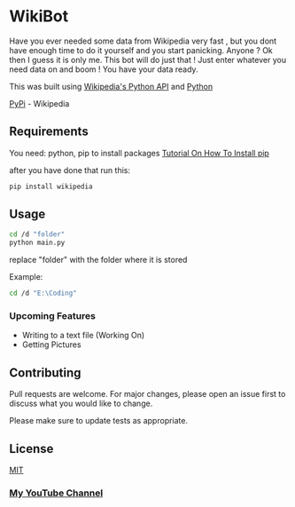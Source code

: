 # WikiBot

Have you ever needed some data from Wikipedia very fast , but you dont have enough time to do it yourself and you start panicking. Anyone ? Ok then I guess it is only me. 
This bot will do just that ! Just enter whatever you need data on and boom ! You have your data ready.


This was built using [Wikipedia's Python API](https://pypi.org/project/wikipedia/)  and [Python](https://en.wikipedia.org/wiki/Python_(programming_language))


[PyPi](https://pypi.org/project/wikipedia/) - Wikipedia

## Requirements

You need:
python, pip to install packages 
[Tutorial On How To Install pip ](https://pip.pypa.io/en/stable/installing/)


after you have done that run this:
```python
pip install wikipedia
```



## Usage

```bash
cd /d "folder"
python main.py
```

replace "folder" with the folder where it is stored 


Example: 


```bash
cd /d "E:\Coding"
```



### Upcoming Features
- Writing to a text file (Working On)
- Getting Pictures

## Contributing
Pull requests are welcome. For major changes, please open an issue first to discuss what you would like to change.

Please make sure to update tests as appropriate.

## License
[MIT](https://github.com/fast-and-curious-1910/wiki-bot/blob/master/LICENSE)


### [My YouTube Channel](https://www.youtube.com/channel/UCdfaHl9USu-J-kp4Bj_7J2Q?sub_confirmation=1)


